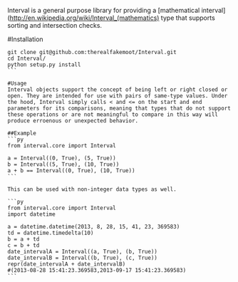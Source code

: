 Interval is a general purpose library for providing a [mathematical interval](http://en.wikipedia.org/wiki/Interval_(mathematics) type that supports sorting and intersection checks.

#Installation
````
git clone git@github.com:therealfakemoot/Interval.git
cd Interval/
python setup.py install
```

#Usage
Interval objects support the concept of being left or right closed or open. They are intended for use with pairs of same-type values. Under the hood, Interval simply calls < and <= on the start and end parameters for its comparisons, meaning that types that do not support these operations or are not meaningful to compare in this way will produce erroenous or unexpected behavior.

##Example
```py
from interval.core import Interval

a = Interval((0, True), (5, True))
b = Interval((5, True), (10, True))
a + b == Interval((0, True), (10, True))
```

This can be used with non-integer data types as well.

```py
from interval.core import Interval
import datetime

a = datetime.datetime(2013, 8, 28, 15, 41, 23, 369583)
td = datetime.timedelta(10)
b = a + td
c = b + td
date_intervalA = Interval((a, True), (b, True))
date_intervalB = Interval((b, True), (c, True))
repr(date_intervalA + date_intervalB) 
#(2013-08-28 15:41:23.369583,2013-09-17 15:41:23.369583)
```
